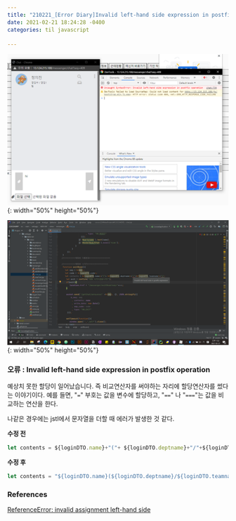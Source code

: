 ```yaml
---
title: "210221_[Error Diary]Invalid left-hand side expression in postfix operation "
date: 2021-02-21 18:24:28 -0400
categories: til javascript

---
```


![error-chrome-invalid-left-handside-expression.png](../../img/error-chrome-invalid-left-handside-expression.png){: width="50%" height="50%"}

![error-jstl-intellij.png](../../img/error-jstl-intellij.png){: width="50%" height="50%"}



### 오류 : Invalid left-hand side expression in postfix operation

예상치 못한 할당이 일어났습니다. 즉 비교연산자를 써야하는 자리에 할당연산자를 썼다는 이야기이다. 예를 들면, "`=`" 부호는 값을 변수에 할당하고,  "`==`" 나 "`===`"는 값을 비교하는 연산을 한다. 

나같은 경우에는 jstl에서 문자열을 더할 때 에러가 발생한 것 같다.

**수정 전**

```javascript
let contents = ${loginDTO.name}+"("+ ${loginDTO.deptname}+"/"+${loginDTO.teamname}+")";
```

**수정 후**

```javascript
let contents = "${loginDTO.name}(${loginDTO.deptname}/${loginDTO.teamname})";
```



### References

[ReferenceError: invalid assignment left-hand side](https://developer.mozilla.org/ko/docs/Web/JavaScript/Reference/Errors/Invalid_assignment_left-hand_side)
